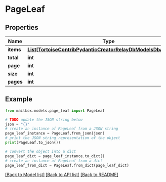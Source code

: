 # PageLeaf


## Properties

Name | Type | Description | Notes
------------ | ------------- | ------------- | -------------
**items** | [**List[TortoiseContribPydanticCreatorRelayDbModelsDbApiKeyLeaf]**](TortoiseContribPydanticCreatorRelayDbModelsDbApiKeyLeaf.md) |  | 
**total** | **int** |  | 
**page** | **int** |  | 
**size** | **int** |  | 
**pages** | **int** |  | [optional] 

## Example

```python
from mailbox.models.page_leaf import PageLeaf

# TODO update the JSON string below
json = "{}"
# create an instance of PageLeaf from a JSON string
page_leaf_instance = PageLeaf.from_json(json)
# print the JSON string representation of the object
print(PageLeaf.to_json())

# convert the object into a dict
page_leaf_dict = page_leaf_instance.to_dict()
# create an instance of PageLeaf from a dict
page_leaf_from_dict = PageLeaf.from_dict(page_leaf_dict)
```
[[Back to Model list]](../README.md#documentation-for-models) [[Back to API list]](../README.md#documentation-for-api-endpoints) [[Back to README]](../README.md)


